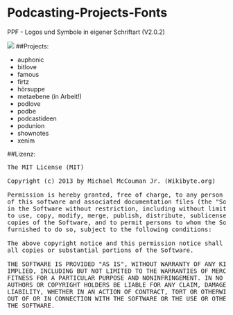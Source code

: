 Podcasting-Projects-Fonts
=========================

PPF - Logos und Symbole in eigener Schriftart (V2.0.2)


<img src="https://raw.github.com/McCouman/Podcasting-Projects-Fonts/master/Podcast%20Projects/screenshot.png">
##Projects:

- auphonic
- bitlove
- famous
- firtz
- hörsuppe
- metaebene (in Arbeit!)
- podlove
- podbe
- podcastideen
- podunion
- shownotes
- xenim 

##Lizenz:
<pre>
The MIT License (MIT)

Copyright (c) 2013 by Michael McCouman Jr. (Wikibyte.org)

Permission is hereby granted, free of charge, to any person obtaining a copy
of this software and associated documentation files (the "Software"), to deal
in the Software without restriction, including without limitation the rights
to use, copy, modify, merge, publish, distribute, sublicense, and/or sell
copies of the Software, and to permit persons to whom the Software is
furnished to do so, subject to the following conditions:

The above copyright notice and this permission notice shall be included in
all copies or substantial portions of the Software.

THE SOFTWARE IS PROVIDED "AS IS", WITHOUT WARRANTY OF ANY KIND, EXPRESS OR
IMPLIED, INCLUDING BUT NOT LIMITED TO THE WARRANTIES OF MERCHANTABILITY,
FITNESS FOR A PARTICULAR PURPOSE AND NONINFRINGEMENT. IN NO EVENT SHALL THE
AUTHORS OR COPYRIGHT HOLDERS BE LIABLE FOR ANY CLAIM, DAMAGES OR OTHER
LIABILITY, WHETHER IN AN ACTION OF CONTRACT, TORT OR OTHERWISE, ARISING FROM,
OUT OF OR IN CONNECTION WITH THE SOFTWARE OR THE USE OR OTHER DEALINGS IN
THE SOFTWARE.
</pre>
